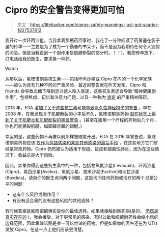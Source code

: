 # Cipro 的安全警告变得更加可怕

> 原文：<https://lifehacker.com/cipros-safety-warnings-just-got-scarier-1827537812>

我开过一次环丙沙星。当我拿着那瓶药回家时，我花了一分钟阅读了药房塞在袋子里的传单——主要是为了成为一个勤奋的书呆子，而不是因为我期待任何令人震惊的消息。但是当我说到一个副作用是肌腱断裂的部分时。！！)，我把传单放下，打电话给我的医生，要求换一种药。

Watch

从那以后，氟喹诺酮类抗生素——包括环丙沙星或 Cipro 在内的一个化学家族——被认为具有几种不同的严重风险，最近的警告就在昨天发布。Cipro 和 friends 会导致血糖下降到足以使人陷入昏迷，这些抗生素还会导致“精神健康副作用”，包括焦虑、记忆和注意力问题，以及一种称为 [谵妄](https://www.mayoclinic.org/diseases-conditions/delirium/symptoms-causes/syc-20371386) 的严重精神障碍。

2013 年，FDA [增加了关于这些抗生素可能导致永久性神经损伤的警告](https://www.webmd.com/brain/news/20130826/fda-strengthens-fluoroquinolone-warning) 。早在 2008 年，在我发现关于肌腱断裂的小字后不久，氟喹诺酮类药物 [就在标签上得到了关于肌腱炎和肌腱断裂的黑盒警告](https://www.webmd.com/osteoarthritis/news/20080708/fda-warning-cipro-may-rupture-tendons) 。(甚至在服用一个疗程的药物后几个月，你也可能撕裂肌腱，如脚踝背面的跟腱。)

幸运的是，这些药物不再像以前那样被随意开出。FDA 在 2016 年警告说，氟喹诺酮类药物应该 [仅作为尿路感染和某些其他感染的最后手段](https://www.fda.gov/NewsEvents/Newsroom/PressAnnouncements/ucm513183.htm) ，在这些地方它们曾经是常规药物。Cipro 仍然被认为适用于炭疽、鼠疫和细菌性肺炎，因为在这些情况下，收益总是大于风险。

因此，如果你得到这些抗生素中的一种，包括左氧氟沙星(Levaquin)、环丙沙星(Cipro)、莫西沙星(Avelox)、氧氟沙星、吉米沙星(Factive)和地拉沙星(Baxdela)，请向你的医生询问两个问题，这是询问任何药物或治疗的两个*总是*公平的问题:

*   这有什么风险或副作用？
*   有没有适合我的没有这些风险的其他选择？

有时候答案是氟喹诺酮确实是你的最佳选择。如果我接触到黑死病(是的， [仍然是真实存在的](https://vitals.lifehacker.com/can-we-hide-from-plague-flu-and-the-spectre-of-death-1796557862#_ga=2.50284192.786210081.1531397419-524386510.1512754476) )，我会接受。对于更常见的感染，有时过敏和细菌耐药性会缩小您的选择范围，因此氟喹诺酮是唯一可以尝试的药物。但是如果你的医生还在为 UTIs 发放 Cipro，在这一点上他们应该更清楚。